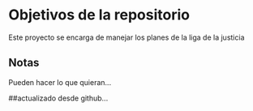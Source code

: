 # Objetivos de la repositorio

Este proyecto se encarga de manejar los planes de la liga de la justicia


## Notas
Pueden hacer lo que quieran...


##actualizado desde github...
